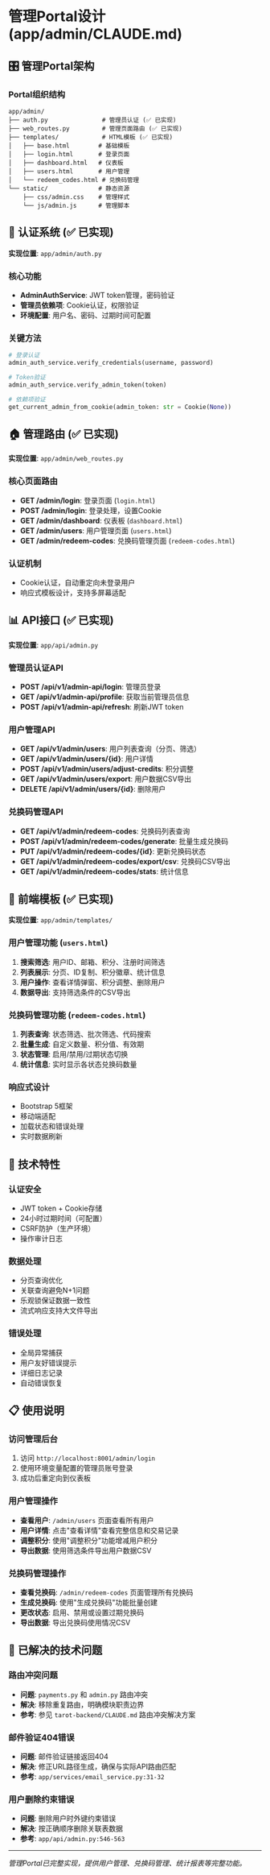 # 管理Portal设计 (app/admin/CLAUDE.md)

## 🎛️ 管理Portal架构

### Portal组织结构
```
app/admin/
├── auth.py               # 管理员认证 (✅ 已实现)
├── web_routes.py         # 管理页面路由 (✅ 已实现)
├── templates/            # HTML模板 (✅ 已实现)
│   ├── base.html        # 基础模板
│   ├── login.html       # 登录页面
│   ├── dashboard.html   # 仪表板
│   ├── users.html       # 用户管理
│   └── redeem_codes.html # 兑换码管理
└── static/              # 静态资源
    ├── css/admin.css    # 管理样式
    └── js/admin.js      # 管理脚本
```

## 🔐 认证系统 (✅ 已实现)

**实现位置**: `app/admin/auth.py`

### 核心功能
- **AdminAuthService**: JWT token管理，密码验证
- **管理员依赖项**: Cookie认证，权限验证
- **环境配置**: 用户名、密码、过期时间可配置

### 关键方法
```python
# 登录认证
admin_auth_service.verify_credentials(username, password)

# Token验证
admin_auth_service.verify_admin_token(token)

# 依赖项验证
get_current_admin_from_cookie(admin_token: str = Cookie(None))
```

## 🏠 管理路由 (✅ 已实现)

**实现位置**: `app/admin/web_routes.py`

### 核心页面路由
- **GET /admin/login**: 登录页面 (`login.html`)
- **POST /admin/login**: 登录处理，设置Cookie
- **GET /admin/dashboard**: 仪表板 (`dashboard.html`)
- **GET /admin/users**: 用户管理页面 (`users.html`)
- **GET /admin/redeem-codes**: 兑换码管理页面 (`redeem-codes.html`)

### 认证机制
- Cookie认证，自动重定向未登录用户
- 响应式模板设计，支持多屏幕适配

## 📊 API接口 (✅ 已实现)

**实现位置**: `app/api/admin.py`

### 管理员认证API
- **POST /api/v1/admin-api/login**: 管理员登录
- **GET /api/v1/admin-api/profile**: 获取当前管理员信息
- **POST /api/v1/admin-api/refresh**: 刷新JWT token

### 用户管理API
- **GET /api/v1/admin/users**: 用户列表查询（分页、筛选）
- **GET /api/v1/admin/users/{id}**: 用户详情
- **POST /api/v1/admin/users/adjust-credits**: 积分调整
- **GET /api/v1/admin/users/export**: 用户数据CSV导出
- **DELETE /api/v1/admin/users/{id}**: 删除用户

### 兑换码管理API
- **GET /api/v1/admin/redeem-codes**: 兑换码列表查询
- **POST /api/v1/admin/redeem-codes/generate**: 批量生成兑换码
- **PUT /api/v1/admin/redeem-codes/{id}**: 更新兑换码状态
- **GET /api/v1/admin/redeem-codes/export/csv**: 兑换码CSV导出
- **GET /api/v1/admin/redeem-codes/stats**: 统计信息

## 🎨 前端模板 (✅ 已实现)

**实现位置**: `app/admin/templates/`

### 用户管理功能 (`users.html`)
1. **搜索筛选**: 用户ID、邮箱、积分、注册时间筛选
2. **列表展示**: 分页、ID复制、积分徽章、统计信息
3. **用户操作**: 查看详情弹窗、积分调整、删除用户
4. **数据导出**: 支持筛选条件的CSV导出

### 兑换码管理功能 (`redeem-codes.html`)
1. **列表查询**: 状态筛选、批次筛选、代码搜索
2. **批量生成**: 自定义数量、积分值、有效期
3. **状态管理**: 启用/禁用/过期状态切换
4. **统计信息**: 实时显示各状态兑换码数量

### 响应式设计
- Bootstrap 5框架
- 移动端适配
- 加载状态和错误处理
- 实时数据刷新

## 🔧 技术特性

### 认证安全
- JWT token + Cookie存储
- 24小时过期时间（可配置）
- CSRF防护（生产环境）
- 操作审计日志

### 数据处理
- 分页查询优化
- 关联查询避免N+1问题
- 乐观锁保证数据一致性
- 流式响应支持大文件导出

### 错误处理
- 全局异常捕获
- 用户友好错误提示
- 详细日志记录
- 自动错误恢复

## 📋 使用说明

### 访问管理后台
1. 访问 `http://localhost:8001/admin/login`
2. 使用环境变量配置的管理员账号登录
3. 成功后重定向到仪表板

### 用户管理操作
- **查看用户**: `/admin/users` 页面查看所有用户
- **用户详情**: 点击"查看详情"查看完整信息和交易记录
- **调整积分**: 使用"调整积分"功能增减用户积分
- **导出数据**: 使用筛选条件导出用户数据CSV

### 兑换码管理操作
- **查看兑换码**: `/admin/redeem-codes` 页面管理所有兑换码
- **生成兑换码**: 使用"生成兑换码"功能批量创建
- **更改状态**: 启用、禁用或设置过期兑换码
- **导出数据**: 导出兑换码使用情况CSV

## 🚀 已解决的技术问题

### 路由冲突问题
- **问题**: `payments.py` 和 `admin.py` 路由冲突
- **解决**: 移除重复路由，明确模块职责边界
- **参考**: 参见 `tarot-backend/CLAUDE.md` 路由冲突解决方案

### 邮件验证404错误
- **问题**: 邮件验证链接返回404
- **解决**: 修正URL路径生成，确保与实际API路由匹配
- **参考**: `app/services/email_service.py:31-32`

### 用户删除约束错误
- **问题**: 删除用户时外键约束错误
- **解决**: 按正确顺序删除关联表数据
- **参考**: `app/api/admin.py:546-563`

---

*管理Portal已完整实现，提供用户管理、兑换码管理、统计报表等完整功能。*